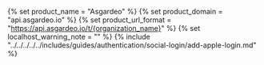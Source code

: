 {% set product_name = "Asgardeo" %}
{% set product_domain = "api.asgardeo.io" %}
{% set product_url_format = "https://api.asgardeo.io/t/{organization_name}" %}
{% set localhost_warning_note = "" %}
{% include "../../../../../includes/guides/authentication/social-login/add-apple-login.md" %}